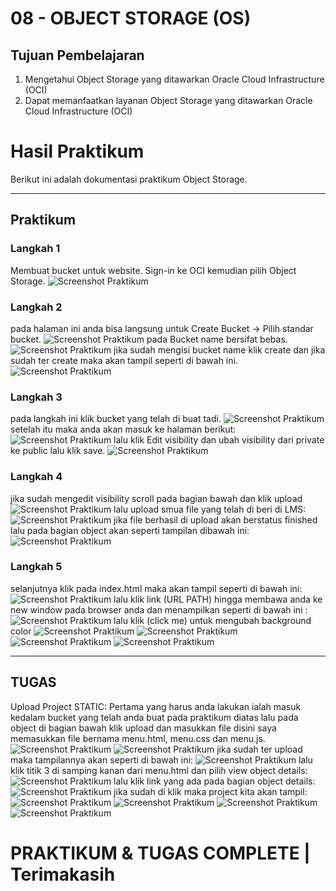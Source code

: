 # 08 - OBJECT STORAGE (OS)

## Tujuan Pembelajaran

1. Mengetahui Object Storage yang ditawarkan Oracle Cloud Infrastructure (OCI)
2. Dapat memanfaatkan layanan Object Storage yang ditawarkan Oracle Cloud Infrastructure (OCI)

# Hasil Praktikum

Berikut ini adalah dokumentasi praktikum Object Storage.

---
## Praktikum 
### Langkah 1
Membuat bucket untuk website. Sign-in ke OCI kemudian pilih Object Storage.
![Screenshot Praktikum](img/1.png)
### Langkah 2
pada halaman ini anda bisa langsung untuk 
Create Bucket → Pilih standar bucket.
![Screenshot Praktikum](img/2.png)
pada Bucket name bersifat bebas.
![Screenshot Praktikum](img/3.png)
jika sudah mengisi bucket name klik create dan
jika sudah ter create maka akan tampil seperti di bawah ini.
![Screenshot Praktikum](img/4.png)
### Langkah 3
pada langkah ini klik bucket yang telah di buat tadi.
![Screenshot Praktikum](img/4.png)
setelah itu maka anda akan masuk ke halaman berikut:
![Screenshot Praktikum](img/5.png)
lalu klik Edit visibility dan ubah visibility dari private ke public lalu klik save.
![Screenshot Praktikum](img/6.png)
### Langkah 4
jika sudah mengedit visibility scroll pada bagian bawah dan klik upload
![Screenshot Praktikum](img/8.png)
lalu upload smua file yang telah di beri di LMS:
![Screenshot Praktikum](img/9.png)
jika file berhasil di upload akan berstatus finished lalu pada bagian object akan seperti tampilan dibawah ini:
![Screenshot Praktikum](img/10.png)
### Langkah 5
selanjutnya klik pada index.html maka akan tampil seperti di bawah ini: 
![Screenshot Praktikum](img/11.png)
lalu klik link (URL PATH) hingga membawa anda ke new window pada browser anda dan menampilkan seperti di bawah ini :
![Screenshot Praktikum](img/12.png)
lalu klik (click me) untuk mengubah background color
![Screenshot Praktikum](img/13.png)
![Screenshot Praktikum](img/14.png)
![Screenshot Praktikum](img/15.png)
![Screenshot Praktikum](img/16.png)

---

## TUGAS
Upload Project STATIC:
Pertama yang harus anda lakukan ialah masuk kedalam bucket yang telah anda buat pada praktikum diatas lalu pada object di bagian bawah klik upload dan masukkan file disini saya memasukkan file bernama menu.html, menu.css dan menu.js.
![Screenshot Praktikum](img/17.png)
![Screenshot Praktikum](img/18.png)
jika sudah ter upload maka tampilannya akan seperti di bawah ini:
![Screenshot Praktikum](img/19.png)
lalu klik titik 3 di samping kanan dari menu.html dan pilih view object details:
![Screenshot Praktikum](img/20.png)
lalu klik link yang ada pada bagian object details:
![Screenshot Praktikum](img/21.png)
jika sudah di klik maka project kita akan tampil:
![Screenshot Praktikum](img/22.png)
![Screenshot Praktikum](img/23.png)
![Screenshot Praktikum](img/24.png)
![Screenshot Praktikum](img/25.png)
# PRAKTIKUM & TUGAS COMPLETE | Terimakasih 
